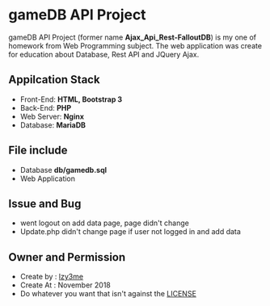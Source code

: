 # gameDB API Project

gameDB API Project (former name __Ajax_Api_Rest-FalloutDB__) is my one of homework from Web Programming subject. The web application was create for education about Database, Rest API and JQuery Ajax.

## Appilcation Stack

- Front-End: __HTML, Bootstrap 3__
- Back-End: __PHP__
- Web Server: __Nginx__
- Database: __MariaDB__

## File include

- Database __db/gamedb.sql__
- Web Application

## Issue and Bug

- went logout on add data page, page didn't change
- Update.php didn't change page if user not logged in and add data

## Owner and Permission

- Create by : [lzy3me](https://github.com/lzy3me)
- Create At : November 2018
- Do whatever you want that isn't against the [LICENSE](LICENSE)
